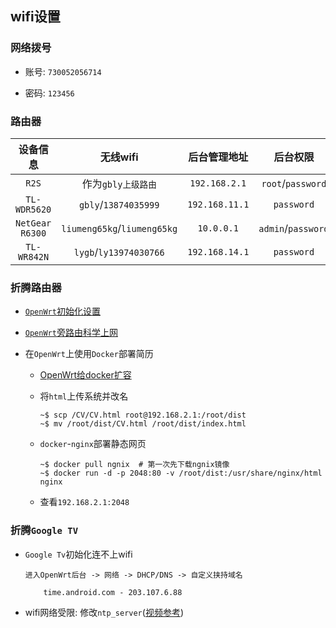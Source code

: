 ## wifi设置

### 网络拨号

* 账号: `730052056714`

* 密码: `123456`

### 路由器

|设备信息|无线wifi|后台管理地址|后台权限|
|:--:|:--:|:--:|:--:|
|`R2S`|作为`gbly上级路由`|`192.168.2.1`|`root`/`password`|
|`TL-WDR5620`|`gbly`/`13874035999`|`192.168.11.1`|`password`|
|`NetGear R6300`|`liumeng65kg`/`liumeng65kg`|`10.0.0.1`|`admin`/`password`|
|`TL-WR842N`|`lygb`/`ly13974030766`|`192.168.14.1`|`password`|

### 折腾路由器

* [`OpenWrt`初始化设置](https://www.youtube.com/watch?v=_i7ip8n-f5o)

* [`OpenWrt`旁路由科学上网](https://www.youtube.com/watch?v=P6NdEjycHhw&t=699s)

* 在`OpenWrt`上使用`Docker`部署简历

	* [OpenWrt给docker扩容](https://wxf2088.xyz/2949.html)

	* 将`html`上传系统并改名
		
		```
		~$ scp /CV/CV.html root@192.168.2.1:/root/dist
		~$ mv /root/dist/CV.html /root/dist/index.html 
		```

	* `docker`-`nginx`部署静态网页

		```
		~$ docker pull ngnix  # 第一次先下载ngnix镜像
		~$ docker run -d -p 2048:80 -v /root/dist:/usr/share/nginx/html nginx 
		```

	* 查看`192.168.2.1:2048`

### 折腾`Google TV`

* `Google Tv`初始化连不上wifi

	```
	进入OpenWrt后台 -> 网络 -> DHCP/DNS -> 自定义挟持域名

		time.android.com - 203.107.6.88
	```

* wifi网络受限: 修改`ntp_server`([视频参考](https://www.youtube.com/watch?v=G6aJGeeB30k))

	